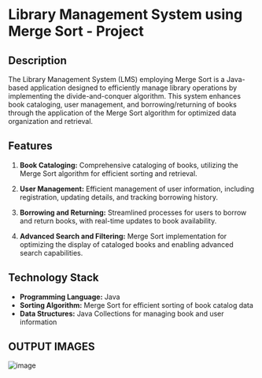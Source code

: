 # Library Management System using Merge Sort - Project 

## Description

The Library Management System (LMS) employing Merge Sort is a Java-based application designed to efficiently manage library operations by implementing the divide-and-conquer algorithm. This system enhances book cataloging, user management, and borrowing/returning of books through the application of the Merge Sort algorithm for optimized data organization and retrieval.

## Features

1. **Book Cataloging:** Comprehensive cataloging of books, utilizing the Merge Sort algorithm for efficient sorting and retrieval.

2. **User Management:** Efficient management of user information, including registration, updating details, and tracking borrowing history.

3. **Borrowing and Returning:** Streamlined processes for users to borrow and return books, with real-time updates to book availability.

4. **Advanced Search and Filtering:** Merge Sort implementation for optimizing the display of cataloged books and enabling advanced search capabilities.



## Technology Stack

- **Programming Language:** Java
- **Sorting Algorithm:** Merge Sort for efficient sorting of book catalog data
- **Data Structures:** Java Collections for managing book and user information
  
## OUTPUT IMAGES
![image](https://github.com/sruti-parthipan/LibraryManagementSystem/assets/140324166/561ba4ef-8f11-47f4-b470-887ee3295764)




